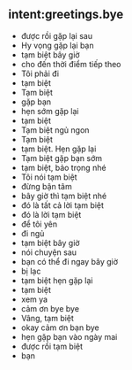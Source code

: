## intent:greetings.bye
- được rồi gặp lại sau
- Hy vọng gặp lại bạn
- tạm biệt bây giờ
- cho đến thời điểm tiếp theo
- Tôi phải đi
- tạm biệt
- Tạm biệt
- gặp bạn
- hẹn sớm gặp lại
- tạm biệt
- Tạm biệt ngủ ngon
- Tạm biệt
- tạm biệt. Hẹn gặp lại
- Tạm biệt gặp bạn sớm
- tạm biệt, bảo trọng nhé
- Tôi nói tạm biệt
- đừng bận tâm
- bây giờ thì tạm biệt nhé
- đó là tất cả lời tạm biệt
- đó là lời tạm biệt
- để tôi yên
- đi ngủ
- tạm biệt bây giờ
- nói chuyện sau
- bạn có thể đi ngay bây giờ
- bị lạc
- tạm biệt hẹn gặp lại
- tạm biệt
- xem ya
- cảm ơn bye bye
- Vâng, tạm biệt
- okay cảm ơn bạn bye
- hẹn gặp bạn vào ngày mai
- được rồi tạm biệt
- bạn